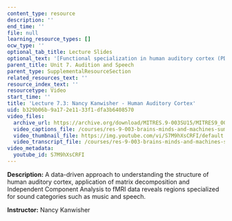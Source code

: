 ```yaml
---
content_type: resource
description: ''
end_time: ''
file: null
learning_resource_types: []
ocw_type: ''
optional_tab_title: Lecture Slides
optional_text: '[Functional specialization in human auditory cortex (PDF - 3.1MB)](/courses/res-9-003-brains-minds-and-machines-summer-course-summer-2015/resources/mitres_9_003sum15_lec7-3)'
parent_title: Unit 7. Audition and Speech
parent_type: SupplementalResourceSection
related_resources_text: ''
resource_index_text: ''
resourcetype: Video
start_time: ''
title: 'Lecture 7.3: Nancy Kanwisher - Human Auditory Cortex'
uid: b329b06b-9a17-2e11-33f1-dfa3b6408570
video_files:
  archive_url: https://archive.org/download/MITRES.9-003SU15/MITRES9_003SU15_Lecture_7-3_300k.mp4
  video_captions_file: /courses/res-9-003-brains-minds-and-machines-summer-course-summer-2015/048cb9f07b155338837744517e7e0893_S7M9hXsCRFI.vtt
  video_thumbnail_file: https://img.youtube.com/vi/S7M9hXsCRFI/default.jpg
  video_transcript_file: /courses/res-9-003-brains-minds-and-machines-summer-course-summer-2015/a1119565a1c31e6180fadf7b8dbccb45_S7M9hXsCRFI.pdf
video_metadata:
  youtube_id: S7M9hXsCRFI
---
```


**Description:** A data-driven approach to understanding the structure of human auditory cortex, application of matrix decomposition and Independent Component Analysis to fMRI data reveals regions specialized for sound categories such as music and speech.

**Instructor:** Nancy Kanwisher

